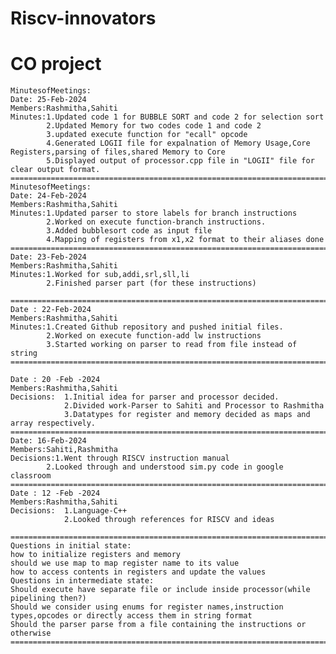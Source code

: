# Riscv-innovators
# CO project
    MinutesofMeetings:
    Date: 25-Feb-2024
    Members:Rashmitha,Sahiti
    Minutes:1.Updated code 1 for BUBBLE SORT and code 2 for selection sort
            2.Updated Memory for two codes code 1 and code 2
            3.updated execute function for "ecall" opcode
            4.Generated LOGII file for expalnation of Memory Usage,Core Registers,parsing of files,shared Memory to Core
            5.Displayed output of processor.cpp file in "LOGII" file for clear output format.
    ======================================================================================
    MinutesofMeetings:
    Date: 24-Feb-2024
    Members:Rashmitha,Sahiti
    Minutes:1.Updated parser to store labels for branch instructions
            2.Worked on execute function-branch instructions.
            3.Added bubblesort code as input file
            4.Mapping of registers from x1,x2 format to their aliases done
    ======================================================================================
    Date: 23-Feb-2024
    Members:Rashmitha,Sahiti
    Minutes:1.Worked for sub,addi,srl,sll,li
            2.Finished parser part (for these instructions)
            
    ======================================================================================
    Date : 22-Feb-2024
    Members:Rashmitha,Sahiti
    Minutes:1.Created Github repository and pushed initial files.
            2.Worked on execute function-add lw instructions
            3.Started working on parser to read from file instead of string
    ======================================================================================
    
    Date : 20 -Feb -2024
    Members:Rashmitha,Sahiti
    Decisions:  1.Initial idea for parser and processor decided.
                2.Divided work-Parser to Sahiti and Processor to Rashmitha
                3.Datatypes for register and memory decided as maps and array respectively.
    ======================================================================================
    Date: 16-Feb-2024
    Members:Sahiti,Rashmitha
    Decisions:1.Went through RISCV instruction manual
            2.Looked through and understood sim.py code in google classroom
    ======================================================================================
    Date : 12 -Feb -2024
    Members:Rashmitha,Sahiti
    Decisions:  1.Language-C++
                2.Looked through references for RISCV and ideas
                
    ======================================================================================
    Questions in initial state:
    how to initialize registers and memory
    should we use map to map register name to its value 
    how to access contents in registers and update the values
    Questions in intermediate state:
    Should execute have separate file or include inside processor(while pipelining then?)
    Should we consider using enums for register names,instruction types,opcodes or directly access them in string format
    Should the parser parse from a file containing the instructions or otherwise
    ======================================================================================

